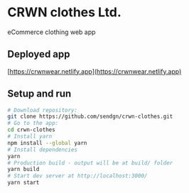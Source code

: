 # CRWN clothes Ltd.
eCommerce clothing web app

## Deployed app
[https://crwnwear.netlify.app](https://crwnwear.netlify.app)

## Setup and run
```bash
# Download repository:
git clone https://github.com/sendgn/crwn-clothes.git
# Go to the app:
cd crwn-clothes
# Install yarn
npm install --global yarn
# Install dependencies
yarn
# Production build - output will be at build/ folder
yarn build
# Start dev server at http://localhost:3000/
yarn start
```
